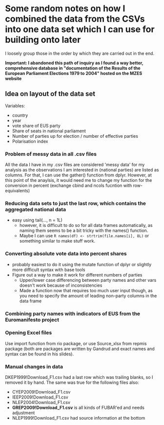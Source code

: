 # Some random notes on how I combined the data from the CSVs into one data set which I can use for building onto later
I loosely group those in the order by which they are carried out in the end.

**Important: I abandoned this path of inquiry as I found a way better, comprehensive database in "documentation of the Results of the European Parliament Elections 1979 to 2004" hosted on the MZES website**

## Idea on layout of the data set
Variables:
+ country
+ year
+ vote share of EUS party
+ Share of seats in national parliament
+ Number of parties up for election / number of effective parties
+ Polarisation index

### Problem of messy data in all .csv files
All the data I have in my .csv files are considered 'messy data' for my analysis as the observations I am interested in (national parties) are listed as columns. For that, I can use the gather() function from dplyr. However, at this point of the anaylsis, it would need me to change my function for the conversion in percent (exchange cbind and ncols fucntion with row-equivalents)

### Reducing data sets to just the last row, which contains the aggregated national data
+ easy using tail(..., n = 1L)
  + however, it is difficult to do so for all data frames automatically, as naming them seems to be a bit tricky with the names() function.
  + Maybe I can use `R names(df) <- strtrim(file.names[i], 8L)` or something similar to make stuff work.  

### Converting absolute vote data into percent shares
+ probably easiest to do it using the mutate function of dplyr or slightly more difficult syntax with base tools
+ Figure out a way to make it work for different numbers of parties
  + Upper/lower case differencing between party names and other vars doesn't work because of inconsistencies
  + Made a function now that requires too much user input though, as you need to specify the amount of leading non-party columns in the data frame

### Combining party names with indicators of EUS from the Euromanifesto project

### Opening Excel files
Use import function from rio package, or use Source_xlsx from repmis package (both are packages are written by Gandrud and exact names and syntax can be found in his slides).


### Manual changes in data
DKEP1999!Download_F1.csv had a last row which was trailing blanks, so I removed it by hand. The same was true for the following files also:
+ CYEP2009!Download_F1.csv
+ IEEP2009!Download_F1.csv
+ NLEP2004!Download_F1.csv
+ **GREP2009!Download_F1.csv** is all kinds of FUBAR'ed and needs adjustment
+ NLEP1999!Download_F1.csv had source information at the bottom
